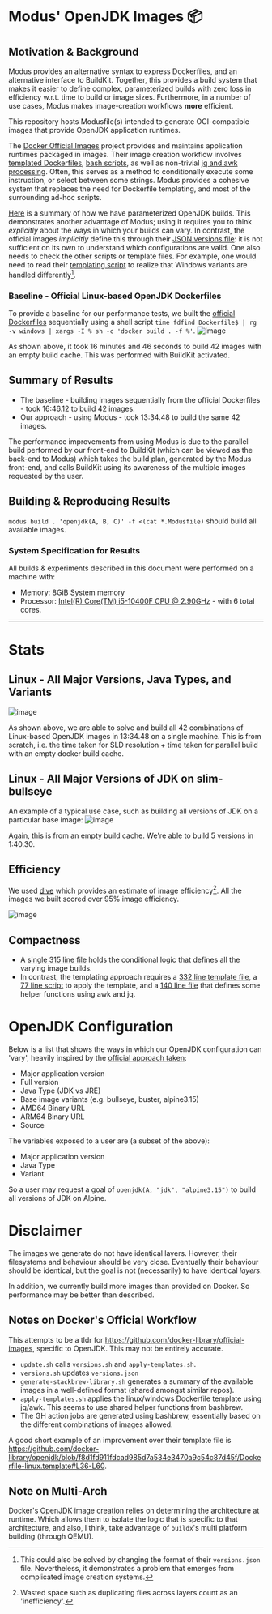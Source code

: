 # Modus' OpenJDK Images 📦

## Motivation & Background

Modus provides an alternative syntax to express Dockerfiles, and an alternative interface to BuildKit. Together, this provides a build system that makes it easier to define complex, parameterized builds with zero loss in efficiency w.r.t. time to build or image sizes. Furthermore, in a number of use cases, Modus makes image-creation workflows **more** efficient.

This repository hosts Modusfile(s) intended to generate OCI-compatible images that provide OpenJDK application runtimes. 

The [Docker Official Images](https://github.com/docker-library/official-images) project provides and maintains application runtimes packaged in images. Their image creation workflow involves [templated Dockerfiles](https://github.com/docker-library/openjdk/blob/c6190d5cbbefd5233c190561fda803f742ae8241/Dockerfile-linux.template), [bash scripts](https://github.com/docker-library/openjdk/blob/abebf9325fea4606b9759fb3b9257ea3eef40061/apply-templates.sh), as well as non-trivial [jq and awk processing](https://github.com/docker-library/bashbrew/blob/master/scripts/jq-template.awk).
Often, this serves as a method to conditionally execute some instruction, or select between some strings. Modus provides a cohesive system that replaces the need for Dockerfile templating, and most of the surrounding ad-hoc scripts.

[Here](#openjdk-configuration) is a summary of how we have parameterized OpenJDK builds. This demonstrates another advantage of Modus; using it requires you to think *explicitly* about the ways in which your builds can vary. In contrast, the official images *implicitly* define this through their [JSON versions file](https://github.com/docker-library/openjdk/blob/master/versions.json): it is not sufficient on its own to understand which configurations are valid. One also needs to check the other scripts or template files. For example, one would need to read their [templating script](https://github.com/docker-library/openjdk/blob/master/apply-templates.sh) to realize that Windows variants are handled differently[^alt].

[^alt]: This could also be solved by changing the format of their `versions.json` file. Nevertheless, it demonstrates a problem that emerges from complicated image creation systems.

### Baseline - Official Linux-based OpenJDK Dockerfiles

To provide a baseline for our performance tests, we built the [official Dockerfiles](https://github.com/docker-library/openjdk) sequentially using a shell script `time fdfind Dockerfile$ | rg -v windows | xargs -I % sh -c 'docker build . -f %'`.
![image](https://user-images.githubusercontent.com/46009390/152654516-7e6583ca-c52e-42f0-bad9-c89db768b2be.png)

As shown above, it took 16 minutes and 46 seconds to build 42 images with an empty build cache. This was performed with BuildKit activated.

## Summary of Results

- The baseline - building images sequentially from the official Dockerfiles - took 16:46.12 to build 42 images.
- Our approach - using Modus - took 13:34.48 to build the same 42 images.

The performance improvements from using Modus is due to the parallel build performed by our front-end to BuildKit (which can be viewed as the back-end to Modus) which takes the build plan, generated by the Modus front-end, and calls BuildKit using its awareness of the multiple images requested by the user.

## Building & Reproducing Results

`modus build . 'openjdk(A, B, C)' -f <(cat *.Modusfile)` should build all available images.

### System Specification for Results

All builds & experiments described in this document were performed on a machine with:
- Memory: 8GiB System memory
- Processor: [Intel(R) Core(TM) i5-10400F CPU @ 2.90GHz](https://www.intel.co.uk/content/www/uk/en/products/sku/199278/intel-core-i510400f-processor-12m-cache-up-to-4-30-ghz/specifications.html) - with 6 total cores.

---

# Stats

## Linux - All Major Versions, Java Types, and Variants

![image](https://user-images.githubusercontent.com/46009390/152651786-853f2f4b-bbc6-4c8e-86cf-23cc3a9b62d9.png)


As shown above, we are able to solve and build all 42 combinations of Linux-based OpenJDK images in 13:34.48 on a single machine.
This is from scratch, i.e. the time taken for SLD resolution + time taken for parallel build with an empty docker build cache.

## Linux - All Major Versions of JDK on slim-bullseye

An example of a typical use case, such as building all versions of JDK on a particular base image:
![image](https://user-images.githubusercontent.com/46009390/152662841-8d266c69-96a7-42d7-b399-386b83de5668.png)

Again, this is from an empty build cache. We're able to build 5 versions in 1:40.30.

## Efficiency

We used [dive](https://github.com/wagoodman/dive) which provides an estimate of image efficiency[^1]. All the images we built scored over 95% image efficiency.

![image](https://user-images.githubusercontent.com/46009390/152662059-67ecc65e-6b41-4dc8-b18a-082e98597bd5.png)

[^1]: Wasted space such as duplicating files across layers count as an 'inefficiency'.

## Compactness

- A [single 315 line file](./linux.Modusfile) holds the conditional logic that defines all the varying image builds.
- In contrast, the templating approach requires a [332 line template file](https://github.com/docker-library/openjdk/blob/c6190d5cbbefd5233c190561fda803f742ae8241/Dockerfile-linux.template), a [77 line script](https://github.com/docker-library/openjdk/blob/abebf9325fea4606b9759fb3b9257ea3eef40061/apply-templates.sh) to apply the template, and a [140 line file](https://github.com/docker-library/bashbrew/blob/master/scripts/jq-template.awk) that defines some helper functions using awk and jq.

# OpenJDK Configuration

Below is a list that shows the ways in which our OpenJDK configuration can 'vary', heavily inspired by the [official approach taken](https://github.com/docker-library/openjdk):
- Major application version
- Full version
- Java Type (JDK vs JRE)
- Base image variants (e.g. bullseye, buster, alpine3.15)
- AMD64 Binary URL
- ARM64 Binary URL
- Source

The variables exposed to a user are (a subset of the above):
- Major application version
- Java Type
- Variant

So a user may request a goal of `openjdk(A, "jdk", "alpine3.15")` to build all versions of JDK on Alpine.

# Disclaimer

The images we generate do not have identical layers. However, their filesystems and behaviour should be very close. Eventually their behaviour should be identical, but the goal is not (necessarily) to have identical *layers*.

In addition, we currently build more images than provided on Docker. So performance may be better than described.

## Notes on Docker's Official Workflow

This attempts to be a tldr for https://github.com/docker-library/official-images,
specific to OpenJDK.
This may not be entirely accurate.

- `update.sh` calls `versions.sh` and `apply-templates.sh`.
- `versions.sh` updates `versions.json`
- `generate-stackbrew-library.sh` generates a summary of the available
images in a well-defined format (shared amongst similar repos).
- `apply-templates.sh` applies the linux/windows Dockerfile template using
jq/awk. This seems to use shared helper functions from bashbrew.
- The GH action jobs are generated using bashbrew, essentially based on
the different combinations of images allowed.

A good short example of an improvement over their template file is https://github.com/docker-library/openjdk/blob/f8d1fd911fdcad985d7a534e3470a9c54c87d45f/Dockerfile-linux.template#L36-L60.

## Note on Multi-Arch

Docker's OpenJDK image creation relies on determining the architecture at runtime.
Which allows them to isolate the logic that is specific to that architecture, and
also, I think, take advantage of `buildx`'s multi platform building (through QEMU).
